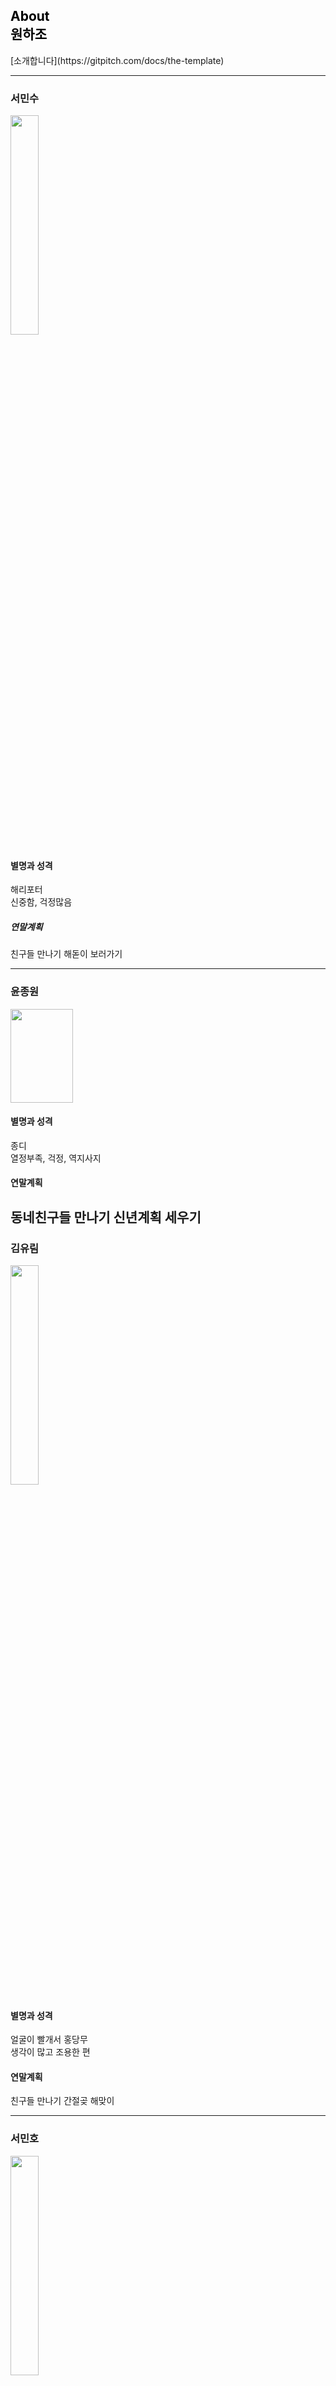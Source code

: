 <!-- .slide: data-background-image="https://user-images.githubusercontent.com/45934804/50436493-90d99b00-0929-11e9-9131-be1e2bbe218a.PNG" data-background-size="100% 100%" data-background-position="center" data-background=" " data-background-repeat=" " data-background-transition="none" -->

<span class="menu-title" style="display: none">About Templates</span>

## <span style="color: black">About<br>원하조</span>

<i class="fa fa-arrow-down text-black" aria-hidden="true"> </i>

<div class="south docslink span-50">
[소개합니다](https://gitpitch.com/docs/the-template)
</div>

---

### 서민수
<img src = "https://user-images.githubusercontent.com/45934804/50434875-60dac980-0922-11e9-8b14-3fe2e2a32dad.jpg" width="30%"></img>
#### 별명과 성격
해리포터
<br>
신중함, 걱정많음
##### 연말계획
친구들 만나기
해돋이 보러가기

---
### 윤종원
 <img src ="https://user-images.githubusercontent.com/45934804/50434375-4a337300-0920-11e9-95a1-010a7484639d.jpg" height = "150" width="100"></img>
#### 별명과 성격
종디
<br>
열정부족, 걱정, 역지사지
#### 연말계획
동네친구들 만나기
신년계획 세우기
---
### 김유림
<img src = "https://user-images.githubusercontent.com/45934804/50434412-5dded980-0920-11e9-98c9-c0744dabe076.jpg" width="30%"></img>
#### 별명과 성격
얼굴이 빨개서 홍당무
<br>
생각이 많고 조용한 편
#### 연말계획
친구들 만나기
간절곶 해맞이

---
### 서민호
<img src = "https://user-images.githubusercontent.com/45934804/50434403-55869e80-0920-11e9-87ab-6556d85c23bb.jpg" width="30%"></img>
#### 별명과 성격
마이노
<br>
차도남
#### 연말 계획
술,
미국 타임스퀘어 카운트다운 보기

